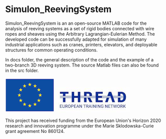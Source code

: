 # Simulon_ReevingSystem

Simulon_ReevingSystem is an an open-source MATLAB code for the analysis of reeving systems as a set of rigid bodies connected with wire ropes and sheaves using the Arbitrary Lagrangian-Eulerian Method. The developed code can be successfully adapted for simulation of many industrial applications such as cranes, printers, elevators, and deployable structures for common operating conditions. 

In docs folder, the general description of the code and the example of a two-branch 3D reeving system. The source Matlab files can also be found in the src folder.

![This is an image](https://github.com/THREAD-2-3/.github/blob/main/profile/flag_yellow.png)
![This is an image](https://github.com/THREAD-2-3/.github/blob/main/profile/thread-logo.jpg) 

This project has received funding from the European Union's Horizon 2020 research and innovation programme under the Marie Sklodowska-Curie grant agreement No 860124. 
